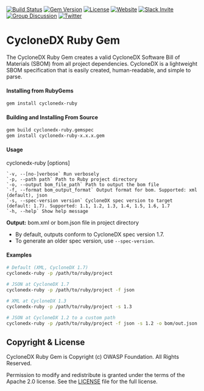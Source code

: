 [![Build Status](https://github.com/CycloneDX/cyclonedx-ruby-gem/workflows/Ruby%20CI/badge.svg)](https://github.com/CycloneDX/cyclonedx-ruby-gem/actions?workflow=Ruby+CI)
[![Gem Version](https://badge.fury.io/rb/cyclonedx-ruby.svg)](https://badge.fury.io/rb/cyclonedx-ruby)
[![License](https://img.shields.io/badge/license-Apache%202.0-brightgreen.svg)][License]
[![Website](https://img.shields.io/badge/https://-cyclonedx.org-blue.svg)](https://cyclonedx.org/)
[![Slack Invite](https://img.shields.io/badge/Slack-Join-blue?logo=slack&labelColor=393939)](https://cyclonedx.org/slack/invite)
[![Group Discussion](https://img.shields.io/badge/discussion-groups.io-blue.svg)](https://groups.io/g/CycloneDX)
[![Twitter](https://img.shields.io/twitter/url/http/shields.io.svg?style=social&label=Follow)](https://twitter.com/CycloneDX_Spec)


# CycloneDX Ruby Gem

The CycloneDX Ruby Gem creates a valid CycloneDX Software Bill of Materials (SBOM) from all project dependencies. CycloneDX is a lightweight SBOM specification that is easily created, human-readable, and simple to parse. 

#### Installing from RubyGems

```bash
gem install cyclonedx-ruby 
```

#### Building and Installing From Source

```bash
gem build cyclonedx-ruby.gemspec
gem install cyclonedx-ruby-x.x.x.gem 
```

#### Usage
cyclonedx-ruby [options]

    `-v, --[no-]verbose` Run verbosely
    `-p, --path path` Path to Ruby project directory
    `-o, --output bom_file_path` Path to output the bom file
    `-f, --format bom_output_format` Output format for bom. Supported: xml (default), json
    `-s, --spec-version version` CycloneDX spec version to target (default: 1.7). Supported: 1.1, 1.2, 1.3, 1.4, 1.5, 1.6, 1.7
    `-h, --help` Show help message

**Output:** bom.xml or bom.json file in project directory

- By default, outputs conform to CycloneDX spec version 1.7.
- To generate an older spec version, use `--spec-version`.

#### Examples
```bash
# Default (XML, CycloneDX 1.7)
cyclonedx-ruby -p /path/to/ruby/project

# JSON at CycloneDX 1.7
cyclonedx-ruby -p /path/to/ruby/project -f json

# XML at CycloneDX 1.3
cyclonedx-ruby -p /path/to/ruby/project -s 1.3

# JSON at CycloneDX 1.2 to a custom path
cyclonedx-ruby -p /path/to/ruby/project -f json -s 1.2 -o bom/out.json
```


Copyright & License
-------------------

CycloneDX Ruby Gem is Copyright (c) OWASP Foundation. All Rights Reserved.

Permission to modify and redistribute is granted under the terms of the Apache 2.0 license. See the [LICENSE] file for the full license.

[License]: https://github.com/CycloneDX/cyclonedx-ruby-gem/blob/master/LICENSE

